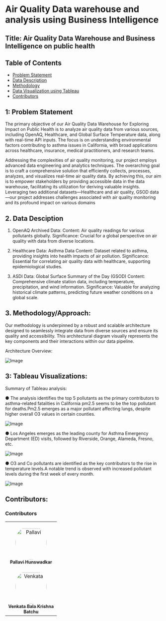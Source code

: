 # Air Quality Data warehouse and analysis using Business Intelligence

## Title: Air Quality Data Warehouse and Business Intelligence on public health
## Table of Contents
- [Problem Statement](#Problem-Statement)
- [Data Description](#Data-Description)
- [Methodology](#Methodology/Approach)
- [Data Visualization using Tableau](#Tableau-Visualizations)
- [Contributors](#Contributors)

  
## 1: Problem Statement
The primary objective of our Air Quality Data Warehouse for Exploring Impact on Public Health is to analyze air quality data from various sources, including OpenAQ, Healthcare, and Global Surface Temperature data, along with real-time API inputs. The focus is on understanding environmental factors contributing to asthma issues in California, with broad applications across healthcare, insurance, medical practitioners, and research teams.

Addressing the complexities of air quality monitoring, our project employs advanced data engineering and analytics techniques. The overarching goal is to craft a comprehensive solution that efficiently collects, processes, analyzes, and visualizes real-time air quality data. By achieving this, our aim is to empower stakeholders by providing accessible data in the data warehouse, facilitating its utilization for deriving valuable insights. Leveraging two additional datasets—Healthcare and air quality, GSOD data—our project addresses challenges associated with air quality monitoring and its profound impact on various domains

## 2. Data Desciption
1. OpenAQ Archived Data:
Content: Air quality readings for various pollutants globally.
Significance: Crucial for a global perspective on air quality with data from diverse locations.

2. Healthcare Data: Asthma Data
Content: Dataset related to asthma, providing insights into health impacts of air pollution.
Significance: Essential for correlating air quality data with healthcare, supporting epidemiological studies.

3. ASDI Data: Global Surface Summary of the Day (GSOD)
Content: Comprehensive climate station data, including temperature, precipitation, and wind information.
Significance: Valuable for analyzing historical climate patterns, predicting future weather conditions on a global scale.


## 3. Methodology/Approach: 
Our methodology is underpinned by a robust and scalable architecture designed to seamlessly integrate data from diverse sources and ensure its quality and accessibility. This architectural diagram visually represents the key components and their interactions within our data pipeline. 

Architecture Overview:

![Image](./architecture.png)


## 3: Tableau Visualizations:
Summary of Tableau analysis:

● The analysis identifies the top 5 pollutants as the primary contributors to asthma-related fatalities in California pm2.5 seems to be the top pollutant for deaths.Pm2.5 emerges as a major pollutant affecting lungs, despite higher overall O3 values in certain counties.

![Image](./scatter.png)

●	Los Angeles emerges as the leading county for Asthma Emergency Department (ED) visits, followed by Riverside, Orange, Alameda, Fresno, etc.

![Image](./hospitalizations.png)

●	O3 and Co pollutants are identified as the key contributors to the rise in temperature levels.A notable trend is observed with increased pollutant levels during the first week of every month.

![Image](./dashboard_temp.png)

## Contributors:
### Contributors

<table>
<tr>
    <td align="center" style="word-wrap: break-word; width: 150.0; height: 150.0">
        <a href=https://github.com/phunswadkar>
            <img src=https://github.com/phunswadkar)?v=4 width="100;"  style="border-radius:50%;align-items:center;justify-content:center;overflow:hidden;padding-top:10px" alt=Pallavi Hunswadkar/>
            <br />
            <sub style="font-size:14px"><b>Pallavi Hunswadkar</b></sub>
        </a>
    </td>
</tr>
<td align="center" style="word-wrap: break-word; width: 150.0; height: 150.0">
        <a href=https://github.com/Bala-krishna-Batchu>
            <img src=https://github.com/Bala-krishna-Batchu?v=4 width="100;"  style="border-radius:50%;align-items:center;justify-content:center;overflow:hidden;padding-top:10px" alt=Venkata Bala Krishna Batchu/>
            <br />
            <sub style="font-size:14px"><b>Venkata Bala Krishna Batchu</b></sub>
        </a>
    </td>    
</table>




